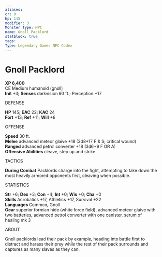 ```yaml
---
aliases: 
cr: 9
hp: 145
modifier: 3
Monster Type: NPC
name: Gnoll Packlord
statblock: true
tags: 
Type: Legendary Games NPC Codex
---
```


# Gnoll Packlord

**XP 6,400**  
CE Medium humanoid (gnoll)  
**Init** +3; **Senses** darkvision 60 ft.; Perception +17

DEFENSE

**HP** 145; **EAC** 22; **KAC** 24  
**Fort** +13; **Ref** +11; **Will** +8

OFFENSE

**Speed** 30 ft.  
**Melee** advanced meteor glaive +18 (3d8+17 F & S; critical wound)  
**Ranged** advanced petrol converter +18 (3d6+9 F OR A)  
**Offensive Abilities** cleave, step up and strike

TACTICS

**During Combat** Packlords charge into the fight, attempting to take down the most heavily armored opponents first, cleaving when possible.

STATISTICS

**Str** +6; **Dex** +3; **Con** +4; **Int** +0; **Wis** +0; **Cha** +0  
**Skills** Acrobatics +17, Athletics +17, Survival +22  
**Languages** Common, Gnoll  
**Gear** superior formian hide (white force field), advanced meteor glaive with two batteries, advanced petrol converter with one canister, serum of healing mk 3

ABOUT

Gnoll packlords lead their pack by example, heading into battle first to distract and harass their prey while the rest of their pack surrounds and captures as many slaves as they can.

